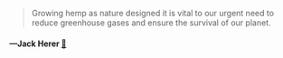 > Growing hemp as nature designed it is vital to our urgent need to reduce greenhouse gases and ensure the survival of our planet.
  #### —Jack Herer [:scroll:](undefined)